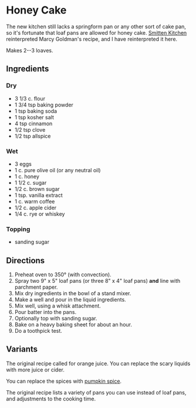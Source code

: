[KitchenAid]: ../indices/kitchenAid.html

# Honey Cake

The new kitchen still lacks a springform pan or any other sort of cake pan, so it's fortunate that loaf pans are allowed for honey cake.  [Smitten Kitchen](https://smittenkitchen.com/2008/09/majestic-and-moist-honey-cake/) reinterpreted Marcy Goldman's recipe, and I have reinterpreted it here.

Makes 2--3 loaves.


## Ingredients

### Dry

* 3 1/3 c. flour
* 1 3/4 tsp baking powder
* 1 tsp baking soda
* 1 tsp kosher salt
* 4 tsp cinnamon
* 1/2 tsp clove
* 1/2 tsp allspice

### Wet

* 3 eggs
* 1 c. pure olive oil (or any neutral oil)
* 1 c. honey
* 1 1/2 c. sugar
* 1/2 c. brown sugar
* 1 tsp. vanilla extract
* 1 c. warm coffee
* 1/2 c. apple cider
* 1/4 c. rye or whiskey

### Topping

* sanding sugar


## Directions

1. Preheat oven to 350° (with convection).
2. Spray two 9" x 5" loaf pans (or three 8" x 4" loaf pans) **and** line with parchment paper.
3. Mix dry ingredients in the bowl of a stand mixer.
4. Make a well and pour in the liquid ingredients.
5. Mix well, using a whisk attachment.
6. Pour batter into the pans.
7. Optionally top with sanding sugar.
8. Bake on a heavy baking sheet for about an hour.
9. Do a toothpick test.


## Variants

The original recipe called for orange juice.  You can replace the scary liquids with more juice or cider.

You can replace the spices with [pumpkin spice](../appetizers/pumpkinSpice.md).

The original recipe lists a variety of pans you can use instead of loaf pans, and adjustments to the cooking time.
